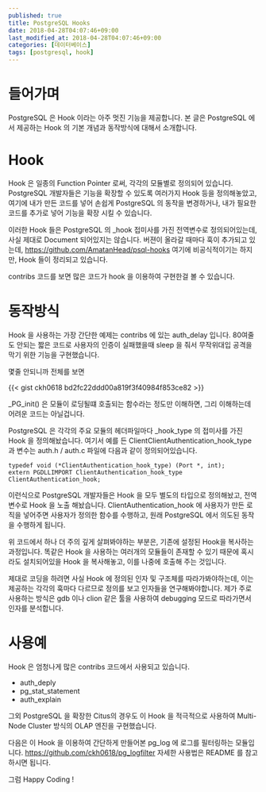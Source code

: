 ```yaml
---
published: true
title: PostgreSQL Hooks   
date: 2018-04-28T04:07:46+09:00
last_modified_at: 2018-04-28T04:07:46+09:00
categories: [데이터베이스]
tags: [postgresql, hook]
--- 
```



# 들어가며   

PostgreSQL 은 Hook 이라는 아주 멋진 기능을 제공합니다. 본 글은 PostgreSQL 에서 제공하는 Hook 의 기본 개념과 동작방식에 대해서 소개합니다. 

# Hook 

Hook 은 일종의 Function Pointer 로써, 각각의 모듈별로 정의되어 있습니다. PostgreSQL 개발자들은 기능을 확장할 수 있도록 
여러가지 Hook 등을 정의해놓았고, 여기에 내가 만든 코드를 넣어 손쉽게 PostgreSQL 의 동작을 변경하거나, 내가 필요한 코드를 추가로 넣어 기능을 확장 시킬 수 있습니다.

이러한 Hook 들은 PostgreSQL 의 _hook 접미사를 가진 전역변수로 정의되어있는데, 사실 제대로 Document 되어있지는 않습니다. 
버젼이 올라갈 때마다 훅이 추가되고 있는데, https://github.com/AmatanHead/psql-hooks 여기에 비공식적이기는 하지만, 
Hook 들이 정리되고 있습니다.  

contribs 코드를 보면 많은 코드가 hook 을 이용하여 구현한걸 볼 수 있습니다. 


# 동작방식 
Hook 을 사용하는 가장 간단한 예제는 contribs 에 있는 auth_delay 입니다. 80여줄도 안되는 짧은 코드로 
사용자의 인증이 실패했을때 sleep 을 줘서 무작위대입 공격을 막기 위한 기능을 구현했습니다.  

몇줄 안되니까 전체를 보면 

{{< gist ckh0618 bd2fc22ddd00a819f3f40984f853ce82 >}}


_PG_init() 은 모듈이 로딩될떄 호출되는 함수라는 정도만 이해하면, 그리 이해하는데 어려운 코드는 아닐겁니다.  

PostgreSQL 은 각각의 주요 모듈의 헤더파일마다 _hook_type 의 접미사를 가진 Hook 을 정의해놨습니다. 여기서 예를 든 
ClientClientAuthentication_hook_type 과 변수는 auth.h / auth.c 파일에 다음과 같이 정의되어있습니다. 

```
typedef void (*ClientAuthentication_hook_type) (Port *, int);
extern PGDLLIMPORT ClientAuthentication_hook_type ClientAuthentication_hook;
```

이런식으로 PostgreSQL 개발자들은 Hook 을 모두 별도의 타입으로 정의해놨고, 전역변수로 Hook 을 노출 해놨습니다. 
ClientAuthentication_hook 에 사용자가 만든 로직을 넣어주면 사용자가 정의한 함수를 수행하고, 원래 PostgreSQL 에서 의도된 
동작을 수행하게 됩니다. 

위 코드에서 하나 더 주의 깊게 살펴봐야하는 부분은, 기존에 설정된 Hook을 복사하는 과정입니다. 똑같은 Hook 을 사용하는 여러개의 모듈들이 존재할 수 있기 때문에 
혹시라도 설치되어있을 Hook 을 복사해놓고, 이를 나중에 호출해 주는 것입니다. 

제대로 코딩을 하려면 사실 Hook 에 정의된 인자 및 구조체를 따라가봐야하는데, 이는 제공하는 각각의 훅마다 다르므로 정의를 보고 인자들을 연구해봐야합니다. 
제가 주로 사용하는 방식은 gdb 이나 clion 같은 툴을 사용하여 debugging 모드로 따라가면서 인자를 분석합니다.  

# 사용예 
Hook 은 엄청나게 많은 contribs 코드에서 사용되고 있습니다. 

* auth_deply 
* pg_stat_statement 
* auth_explain 

그외 PostgreSQL 을 확장한 Citus의 경우도 이 Hook 을 적극적으로 사용하여 Multi-Node Cluster 방식의 OLAP 엔진을 구현했습니다. 

다음은 이 Hook 을 이용하여 간단하게 만들어본  pg_log 에 로그를 필터링하는 모듈입니다. 
https://github.com/ckh0618/pg_logfilter 자세한 사용법은 README 를 참고하시면 됩니다. 

그럼 Happy Coding ! 